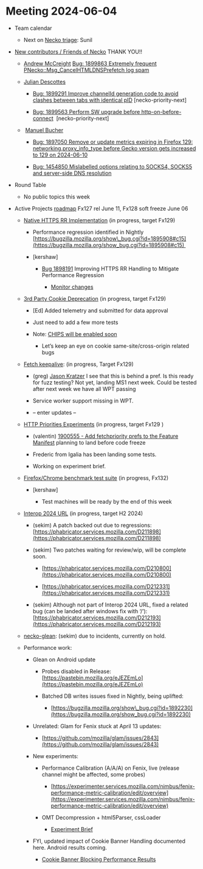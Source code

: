 # Meeting 2024-06-04

-   Team calendar
    

    -   Next on [Necko triage](https://github.com/mozilla-necko/triage-list): Sunil
    

  

-   [New contributors / Friends of Necko](https://bugzilla.mozilla.org/buglist.cgi?v2=kershaw%40mozilla.com&f8=assigned_to&v7=nobody%40mozilla.org&o8=equals&n1=1&v6=rjesup%40jesup.org&f9=assigned_to&o9=equals&n3=1&n5=1&n7=1&v1=valentin.gosu%40gmail.com&product=Core&list_id=17030144&query_format=advanced&n2=1&v3=edgul%40mozilla.com&chfield=cf_last_resolved&v5=acreskey%40mozilla.com&n6=1&f4=assigned_to&bug_type=defect&bug_type=enhancement&bug_type=task&o4=equals&component=DOM%3A%20Networking&component=Networking&component=Networking%3A%20Cache&component=Networking%3A%20Cookies&component=Networking%3A%20DNS&component=Networking%3A%20File&component=Networking%3A%20HTTP&component=Networking%3A%20JAR&component=Networking%3A%20Proxy&component=Networking%3A%20WebSockets&o5=equals&f3=assigned_to&f5=assigned_to&bug_status=RESOLVED&bug_status=VERIFIED&bug_status=CLOSED&o3=equals&v4=smayya%40mozilla.com&n9=1&classification=Client%20Software&classification=Developer%20Infrastructure&classification=Components&classification=Server%20Software&classification=Other&resolution=---&resolution=FIXED&resolution=INVALID&resolution=WONTFIX&resolution=INACTIVE&resolution=DUPLICATE&resolution=WORKSFORME&resolution=INCOMPLETE&resolution=SUPPORT&resolution=EXPIRED&resolution=MOVED&f1=assigned_to&o1=equals&n8=1&priority=P1&priority=P2&priority=P3&priority=P4&priority=P5&priority=--&chfieldfrom=2024-05-07&n4=1&v9=sekim%40mozilla.com&f6=assigned_to&o6=equals&o2=equals&f2=assigned_to&v8=wptsync%40mozilla.bugs&o7=equals&f7=assigned_to) THANK YOU!!
    

    -   [Andrew McCreight](mailto:amccreight@mozilla.com) [Bug: 1899863 Extremely frequent PNecko::Msg\_CancelHTMLDNSPrefetch log spam](https://bugzilla.mozilla.org/show_bug.cgi?id=1899863) 
    
    -   [Julian Descottes](mailto:jdescottes@mozilla.com)
    

        -   [Bug: 1899291 Improve channelId generation code to avoid clashes between tabs with identical pID](https://bugzilla.mozilla.org/show_bug.cgi?id=1899291) \[necko-priority-next\]
    
        -   [Bug: 1899563 Perform SW upgrade before http-on-before-connect](https://bugzilla.mozilla.org/show_bug.cgi?id=1899563)  \[necko-priority-next\]
    

    -    [Manuel Bucher](mailto:mbucher@mozilla.com)
    

        -   [Bug: 1897050 Remove or update metrics expiring in Firefox 129: networking.proxy\_info\_type before Gecko version gets increased to 129 on 2024-06-10](https://bugzilla.mozilla.org/show_bug.cgi?id=1897050)
    
        -   [Bug: 1454850 Mislabelled options relating to SOCKS4, SOCKS5 and server-side DNS resolution](https://bugzilla.mozilla.org/show_bug.cgi?id=1454850)  
    

  
  

-   Round Table
    

    -   No public topics this week
    

  

-   Active Projects [roadmap](https://mozilla-hub.atlassian.net/jira/plans/71/scenarios/71?vid=300#plan/backlog) Fx127 rel June 11, Fx128 soft freeze June 06
    

    -   [Native HTTPS RR Implementation](https://mozilla-hub.atlassian.net/browse/FFXP-2553) (in progress, target Fx129)
    

        -   Performance regression identified in Nightly [https://bugzilla.mozilla.org/show\_bug.cgi?id=1895908#c15](https://bugzilla.mozilla.org/show_bug.cgi?id=1895908#c15) 
    
        -   \[kershaw\]
    

            -   [Bug 1898191](https://bugzilla.mozilla.org/show_bug.cgi?id=1898191) Improving HTTPS RR Handling to Mitigate Performance Regression
    

                -   [Monitor changes](https://sql.telemetry.mozilla.org/queries/100337/source?p_days=120&p_distribution_probe=networking_http_channel_page_open_to_first_sent&p_product=fenix#247328)
    

    -   [3rd Party Cookie Deprecation](https://mozilla-hub.atlassian.net/browse/FFXP-2237) (in progress, target Fx129)
    

        -   \[Ed\] Added telemetry and submitted for data approval
    
        -   Just need to add a few more tests
    
        -   Note: [CHIPS will be enabled soon](https://bugzilla.mozilla.org/show_bug.cgi?id=1898253)
    

            -   Let’s keep an eye on cookie same-site/cross-origin related bugs
    

    -   [Fetch keepalive](https://mozilla-hub.atlassian.net/browse/FFXP-2596): (in progress, Target Fx129) 
    

        -   (greg) [Jason Kratzer](mailto:jkratzer@mozilla.com) I see that this is behind a pref. Is this ready for fuzz testing? Not yet, landing MS1 next week. Could be tested after next week we have all WPT passing
    
        -   Service worker support missing in WPT. 
    
        -   – enter updates –
    

    -   [HTTP Priorities Experiments](https://mozilla-hub.atlassian.net/browse/FFXP-2070) (in progress, target Fx129 )
    

        -   (valentin) [1900555 - Add fetchpriority prefs to the Feature Manifest](https://bugzilla.mozilla.org/show_bug.cgi?id=1900555) planning to land before code freeze
    
        -   Frederic from Igalia has been landing some tests.
    
        -   Working on experiment brief.
    

    -   [Firefox/Chrome benchmark test suite](https://mozilla-hub.atlassian.net/browse/FFXP-2784) (in progress, Fx132)
    

        -   \[kershaw\]
    

            -   Test machines will be ready by the end of this week
    

    -   [Interop 2024 URL](https://mozilla-hub.atlassian.net/browse/FFXP-2202) (in progress, target H2 2024)
    

        -   (sekim) A patch backed out due to regressions: [https://phabricator.services.mozilla.com/D211898](https://phabricator.services.mozilla.com/D211898)
    
        -   (sekim) Two patches waiting for review/wip, will be complete soon.
    

            -   [https://phabricator.services.mozilla.com/D210800](https://phabricator.services.mozilla.com/D210800)
    
            -   [https://phabricator.services.mozilla.com/D212331](https://phabricator.services.mozilla.com/D212331)
    

        -   (sekim) Although not part of Interop 2024 URL, fixed a related bug (can be landed after windows fix with ‘/’): [https://phabricator.services.mozilla.com/D212193](https://phabricator.services.mozilla.com/D212193)
    

    -   [necko-glean](https://bugzilla.mozilla.org/show_bug.cgi?id=1854569): (sekim) due to incidents, currently on hold.
    
    -   Performance work: 
    

        -   Glean on Android update
    

            -   Probes disabled in Release: [https://pastebin.mozilla.org/eJEZEmLo](https://pastebin.mozilla.org/eJEZEmLo)
    
            -   Batched DB writes issues fixed in Nightly, being uplifted: 
    

                -   [https://bugzilla.mozilla.org/show\_bug.cgi?id=1892230](https://bugzilla.mozilla.org/show_bug.cgi?id=1892230)
    

        -   Unrelated: Glam for Fenix stuck at April 13 updates:
    

            -   [https://github.com/mozilla/glam/issues/2843](https://github.com/mozilla/glam/issues/2843)
    

        -   New experiments:
    

            -   Performance Calibration (A/A/A) on Fenix, live (release channel might be affected, some probes)
    

                -   [https://experimenter.services.mozilla.com/nimbus/fenix-performance-metric-calibration/edit/overview](https://experimenter.services.mozilla.com/nimbus/fenix-performance-metric-calibration/edit/overview)
    

            -   OMT Decompression + html5Parser, cssLoader 
    

                -   [Experiment Brief](https://mozilla.slack.com/files/U03RSFZQZQA/F075Y7PQE2K/experiment_brief_-_omt_decompression_experiement)
    

        -   FYI, updated impact of Cookie Banner Handling documented here. Android results coming.
    

            -   [Cookie Banner Blocking Performance Results](https://docs.google.com/document/d/1HrFdM10hVH2WsW-ESJ5Hd4imRV53Qm1xjSoIzTp4TkM/edit#heading=h.i2m688r5kia0)